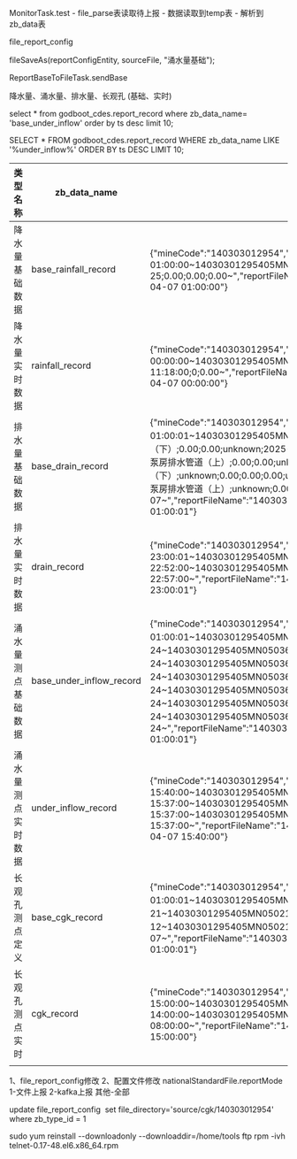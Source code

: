 MonitorTask.test  -  file_parse表读取待上报  - 数据读取到temp表 - 解析到zb_data表

file_report_config

fileSaveAs(reportConfigEntity, sourceFile, "涌水量基础");

ReportBaseToFileTask.sendBase

降水量、涌水量、排水量、长观孔  (基础、实时)

select * from  godboot_cdes.report_record where zb_data_name= 'base_under_inflow' order by ts desc limit 10;

SELECT * FROM godboot_cdes.report_record  WHERE zb_data_name LIKE '%under_inflow%'  ORDER BY ts DESC  LIMIT 10;

| 类型名称      | zb_data_name             | 示例数据                                                                                                                                                                                                                                                                                                                                                                                                                                                                                                                                                                                                                                                                                                                                                                                                                                                                            |
| --------- | ------------------------ | ------------------------------------------------------------------------------------------------------------------------------------------------------------------------------------------------------------------------------------------------------------------------------------------------------------------------------------------------------------------------------------------------------------------------------------------------------------------------------------------------------------------------------------------------------------------------------------------------------------------------------------------------------------------------------------------------------------------------------------------------------------------------------------------------------------------------------------------------------------------------------- |
| 降水量基础数据   | base_rainfall_record     | {"mineCode":"140303012954","reportContent":"140303012954;阳泉煤业股份有限公司五矿选煤厂;2025-04-07 01:00:00~14030301295405MN050100000001;3;unknown;2024-10-25;unknown;2024-10-25;0.00;0.00;0.00~","reportFileName":"140303012954_JSLCDDY_20250407010000","secretKey":"lantrackkey","type":"rainfall","uptime":"2025-04-07 01:00:00"}                                                                                                                                                                                                                                                                                                                                                                                                                                                                                                                                                           |
| 降水量实时数据   | rainfall_record          | {"mineCode":"140303012954","reportContent":"140303012954;阳泉煤业股份有限公司五矿选煤厂;2025-04-07 00:00:00~14030301295405MN050100000001;2024-10-25 11:19:33;2025-04-06 23:57:00;2024-10-25 11:18:00;0;0.00~","reportFileName":"140303012954_JSLCDSS_20250407000000","secretKey":"lantrackkey","type":"rainfall","uptime":"2025-04-07 00:00:00"}                                                                                                                                                                                                                                                                                                                                                                                                                                                                                                                                               |
| 排水量基础数据   | base_drain_record        | {"mineCode":"140303012954","reportContent":"140303012954;阳泉煤业股份有限公司五矿选煤厂;2025-04-07 01:00:01~14030301295405MN0504001B402;垌底水泵房排水管道（下）;unknown;0.00;0.00;0.00;unknown;垌底水泵房排水管道（下）;0.00;0.00;unknown;2025-04-07~14030301295405MN0504001B302;硐底水泵房排水管道（上）;unknown;0.00;0.00;0.00;unknown;硐底水泵房排水管道（上）;0.00;0.00;unknown;2025-04-07~14030301295405MN0504001B401;垌底水泵房排水管道（下）;unknown;0.00;0.00;0.00;unknown;垌底水泵房排水管道（下）;0.00;0.00;unknown;2025-04-07~14030301295405MN0504001B301;硐底水泵房排水管道（上）;unknown;0.00;0.00;0.00;unknown;硐底水泵房排水管道（上）;0.00;0.00;unknown;2025-04-07~","reportFileName":"140303012954_PSLCDDY_20250407010001","secretKey":"lantrackkey","type":"drain","uptime":"2025-04-07 01:00:01"}                                                                                                                                                                          |
| 排水量实时数据   | drain_record             | {"mineCode":"140303012954","reportContent":"140303012954;阳泉煤业股份有限公司五矿选煤厂;2025-04-06 23:00:01~14030301295405MN0504001B402;0.0;0;0.0;2025-04-06 22:57:00~14030301295405MN0504001B302;0.0;0;0.0;2025-04-06 22:52:00~14030301295405MN0504001B401;0.0;0;0.0;2025-04-06 22:57:00~14030301295405MN0504001B301;0.0;0;0.0;2025-04-06 22:57:00~","reportFileName":"140303012954_PSLCDSS_20250406230001","secretKey":"lantrackkey","type":"drain","uptime":"2025-04-06 23:00:01"}                                                                                                                                                                                                                                                                                                                                                                                                          |
| 涌水量测点基础数据 | base_under_inflow_record | {"mineCode":"140303012954","reportContent":"140303012954;阳泉煤业股份有限公司五矿选煤厂;2024-10-24 01:00:01~14030301295405MN05036005A101;七采区巷道口明渠1;七采区;0503;m³/h;446201.91;4194907.86;0.00;2024-10-24~14030301295405MN05036001A201;垌底水仓明渠;整个矿井;0503;m³/h;450076.78;4194697.63;0.00;2024-10-24~14030301295405MN05036001A101;主斜井明渠;主斜井;0503;m³/h;450192.20;4194843.21;0.00;2024-10-24~14030301295405MN05036004A201;五采区巷道口明渠;五采区;0503;m³/h;448350.50;4193573.35;0.00;2024-10-24~14030301295405MN05036003A201;扩区巷道口明渠;扩区;0503;m³/h;449272.83;4190882.11;0.00;2024-10-24~14030301295405MN05036004A101;南翼二区东翼;南翼和五采区;0503;m³/h;448469.05;4193702.73;0.00;2024-10-24~14030301295405MN05036003A301;南条带水仓明渠;南条带;0503;m³/h;449334.74;4191085.02;0.00;2024-10-24~","reportFileName":"140303012954_YSLCDDY_20241024010001","secretKey":"lantrackkey","type":"under_inflow","uptime":"2024-10-24 01:00:01"} |
| 涌水量测点实时数据 | under_inflow_record      | {"mineCode":"140303012954","reportContent":"140303012954;阳泉煤业股份有限公司五矿选煤厂;2025-04-07 15:40:00~14030301295405MN0503005A101;0;36.34;2025-04-07 15:37:00~14030301295405MN0503001A201;0;131.31;2025-04-07 15:37:00~14030301295405MN0503001A101;0;10.46;2025-04-07 15:37:00~14030301295405MN0503004A201;0;0.00;2025-04-07 15:37:00~14030301295405MN0503004A101;0;36.13;2025-04-07 15:37:00~","reportFileName":"140303012954_YSLCDSS_20250407154000","secretKey":"lantrackkey","type":"under_inflow","uptime":"2025-04-07 15:40:00"}                                                                                                                                                                                                                                                                                                                                                   |
| 长观孔测点定义   | base_cgk_record          | {"mineCode":"140303012954","reportContent":"140303012954;阳泉煤业股份有限公司五矿选煤厂;2025-04-07 01:00:01~14030301295405MN0502003A101;0502;420探孔;unknown;0.00;0.00;0.00;0.00;0.00;0.00;0.00;2025-03-21~14030301295405MN050214000601;0502;上南茹村;unknown;0.00;0.00;930.41;0.00;0.00;0.00;0.00;2025-01-12~14030301295405MN050214000602;0502;陈家圪梁村;unknown;0.00;0.00;1000.95;0.00;0.00;0.00;0.00;2025-04-07~","reportFileName":"140303012954_CGKCDDY_20250407010001","secretKey":"lantrackkey","type":"cgk","uptime":"2025-04-07 01:00:01"}                                                                                                                                                                                                                                                                                                                                                       |
| 长观孔测点实时   | cgk_record               | {"mineCode":"140303012954","reportContent":"140303012954;阳泉煤业股份有限公司五矿选煤厂;2025-04-07 15:00:00~14030301295405MN050214000602;0;410.93;14.04;2025-04-07 14:00:00~14030301295405MN050214000601;0;402.24;15.21;2025-01-12 08:00:00~","reportFileName":"140303012954_CGKCDSS_20250407150000","secretKey":"lantrackkey","type":"cgk","uptime":"2025-04-07 15:00:00"}                                                                                                                                                                                                                                                                                                                                                                                                                                                                                                                    |
|           |                          |                                                                                                                                                                                                                                                                                                                                                                                                                                                                                                                                                                                                                                                                                                                                                                                                                                                                                 |
1、file_report_config修改
2、配置文件修改 nationalStandardFile.reportMode 1-文件上报 2-kafka上报 其他-全部


update file_report_config  set file_directory='source/cgk/140303012954'  where zb_type_id = 1

sudo yum reinstall --downloadonly --downloaddir=/home/tools ftp
rpm -ivh telnet-0.17-48.el6.x86_64.rpm